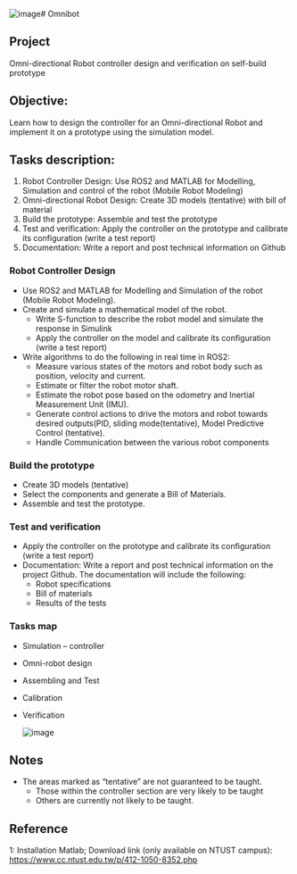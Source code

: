 ![image](https://github.com/iiotntust/Omnibot/assets/56021651/6d384b3d-c3c8-4ae0-83a6-98ecee97a60a)# Omnibot
## Project
Omni-directional Robot controller design and verification on self-build prototype
## Objective: 
Learn how to design the controller for an Omni-directional Robot and implement it on a prototype using the simulation model. 
## Tasks description:
1. Robot Controller Design: Use ROS2 and MATLAB for Modelling, Simulation and control of the robot (Mobile Robot Modeling)
2. Omni-directional Robot Design: Create 3D models (tentative) with bill of material
3. Build the prototype: Assemble and test the prototype
4. Test and verification: Apply the controller on the prototype and calibrate its configuration (write a test report)
5. Documentation: Write a report and post technical information on Github
### Robot Controller Design
- Use ROS2 and MATLAB for Modelling and Simulation of the robot (Mobile Robot Modeling).
- Create and simulate a mathematical model of the robot.
  - Write S-function to describe the robot model and simulate the response in Simulink
  - Apply the controller on the model and calibrate its configuration (write a test report) 
- Write algorithms to do the following in real time in ROS2:
  - Measure various states of the motors and robot body such as position, velocity and current. 
  - Estimate or filter the robot motor shaft.
  - Estimate the robot pose based on the odometry and Inertial Measurement Unit (IMU).
  - Generate control actions to drive the motors and robot towards desired outputs(PID, sliding mode(tentative), Model Predictive Control (tentative).
  - Handle Communication between the various robot components
### Build the prototype
- Create 3D models (tentative)
- Select the components and generate a Bill of Materials.
- Assemble and test the prototype.
### Test and verification
- Apply the controller on the prototype and calibrate its configuration (write a test report)
- Documentation: Write a report and post technical information on the project Github. The documentation will include the following:
  - Robot specifications
  - Bill of materials
  - Results of the tests
### Tasks map 
- Simulation – controller 
- Omni-robot design
- Assembling and Test 
- Calibration
- Verification

  ![image](https://github.com/iiotntust/Omnibot/assets/56021651/f6e5634a-f93b-465e-b79d-b547930236a4)

## Notes
- The areas marked as “tentative” are not guaranteed to be taught. 
  - Those within the controller section are very likely to be taught
  - Others are currently not likely to be taught.

## Reference
1: Installation Matlab;
Download link (only available on NTUST campus): https://www.cc.ntust.edu.tw/p/412-1050-8352.php
